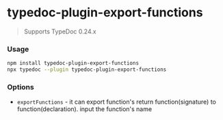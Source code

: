 # typedoc-plugin-export-functions

> Supports TypeDoc 0.24.x

### Usage

```bash
npm install typedoc-plugin-export-functions
npx typedoc --plugin typedoc-plugin-export-functions
```

### Options

- `exportFunctions` - it can export function's return function(signature) to function(declaration). input the function's name
